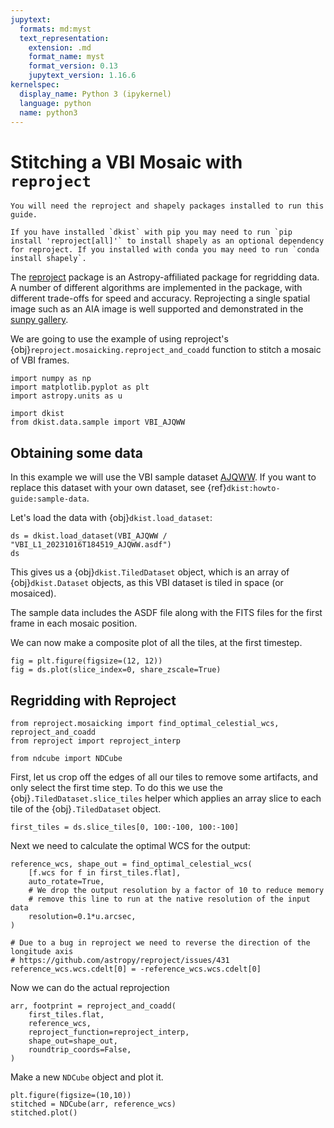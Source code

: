 ```yaml
---
jupytext:
  formats: md:myst
  text_representation:
    extension: .md
    format_name: myst
    format_version: 0.13
    jupytext_version: 1.16.6
kernelspec:
  display_name: Python 3 (ipykernel)
  language: python
  name: python3
---
```


# Stitching a VBI Mosaic with `reproject`

```{note}
You will need the reproject and shapely packages installed to run this guide.

If you have installed `dkist` with pip you may need to run `pip install 'reproject[all]'` to install shapely as an optional dependency for reproject. If you installed with conda you may need to run `conda install shapely`.
```

The [reproject](https://reproject.readthedocs.io/) package is an Astropy-affiliated package for regridding data.
A number of different algorithms are implemented in the package, with different trade-offs for speed and accuracy.
Reprojecting a single spatial image such as an AIA image is well supported and demonstrated in the [sunpy gallery](https://docs.sunpy.org/en/latest/generated/gallery/index.html#combining-co-aligning-and-reprojecting-images).

We are going to use the example of using reproject's {obj}`reproject.mosaicking.reproject_and_coadd` function to stitch a mosaic of VBI frames.

```{code-cell} ipython3
import numpy as np
import matplotlib.pyplot as plt
import astropy.units as u

import dkist
from dkist.data.sample import VBI_AJQWW
```

## Obtaining some data

In this example we will use the VBI sample dataset [AJQWW](https://dkist.data.nso.edu/datasetview/AJQWW).
If you want to replace this dataset with your own dataset, see {ref}`dkist:howto-guide:sample-data`.

Let's load the data with {obj}`dkist.load_dataset`:

```{code-cell} ipython3
ds = dkist.load_dataset(VBI_AJQWW / "VBI_L1_20231016T184519_AJQWW.asdf")
ds
```

This gives us a {obj}`dkist.TiledDataset` object, which is an array of {obj}`dkist.Dataset` objects, as this VBI dataset is tiled in space (or mosaiced).

The sample data includes the ASDF file along with the FITS files for the first frame in each mosaic position.

We can now make a composite plot of all the tiles, at the first timestep.

```{code-cell} ipython3
fig = plt.figure(figsize=(12, 12))
fig = ds.plot(slice_index=0, share_zscale=True)
```

## Regridding with Reproject

```{code-cell} ipython3
from reproject.mosaicking import find_optimal_celestial_wcs, reproject_and_coadd
from reproject import reproject_interp

from ndcube import NDCube
```

First, let us crop off the edges of all our tiles to remove some artifacts, and only select the first time step.
To do this we use the {obj}`.TiledDataset.slice_tiles` helper which applies an array slice to each tile of the {obj}`.TiledDataset` object.

```{code-cell} ipython3
first_tiles = ds.slice_tiles[0, 100:-100, 100:-100]
```

Next we need to calculate the optimal WCS for the output:

```{code-cell} ipython3
reference_wcs, shape_out = find_optimal_celestial_wcs(
    [f.wcs for f in first_tiles.flat],
    auto_rotate=True,
    # We drop the output resolution by a factor of 10 to reduce memory
    # remove this line to run at the native resolution of the input data
    resolution=0.1*u.arcsec,
)

# Due to a bug in reproject we need to reverse the direction of the longitude axis
# https://github.com/astropy/reproject/issues/431
reference_wcs.wcs.cdelt[0] = -reference_wcs.wcs.cdelt[0]
```

Now we can do the actual reprojection

```{code-cell} ipython3
arr, footprint = reproject_and_coadd(
    first_tiles.flat,
    reference_wcs,
    reproject_function=reproject_interp,
    shape_out=shape_out,
    roundtrip_coords=False,
)
```

Make a new `NDCube` object and plot it.

```{code-cell} ipython3
plt.figure(figsize=(10,10))
stitched = NDCube(arr, reference_wcs)
stitched.plot()
```
